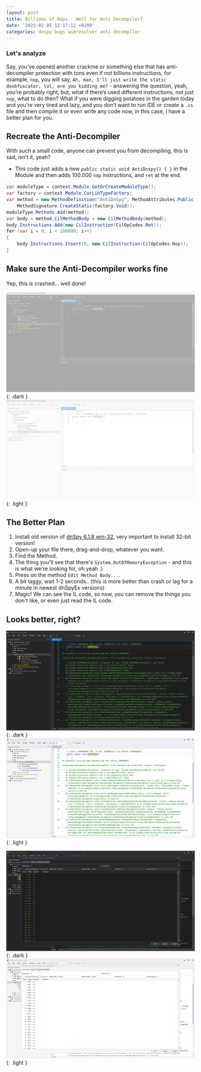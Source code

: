 ```yaml
---
layout: post
title: Billions of Nops - Well for Anti Decompiler?
date: '2023-02-05 12:17:12 +0200'
categories: dnspy bugs asmresolver anti-decompiler
---
```


### Let's analyze
Say, you’ve opened another crackme or something else that has anti-decompiler protection with tons even if not billions instructions, for example, `nop`, you will say, `Ah, man, I'll just write the static deobfuscator, lol, are you kidding me?` - answering the question, yeah, you’re probably right, but, what if there’s used different instructions, not just `nop`, what to do then? What if you were digging potatoes in the garden today and you're very tired and lazy, and you don’t want to run IDE or create a `.cs` file and then compile it or even write any code now, in this case, I have a better plan for you.

## Recreate the Anti-Decompiler
With such a small code, anyone can prevent you from decompiling, this is sad, isn’t it, yeah?

* This code just adds a new `public static void AntiDnspy() { }` in the Module and then adds 100.000 `nop` instructions, and `ret` at the end.
```csharp
var moduleType = context.Module.GetOrCreateModuleType();
var factory = context.Module.CorLibTypeFactory;
var method = new MethodDefinition("AntiDnSpy", MethodAttributes.Public | MethodAttributes.Static,
    MethodSignature.CreateStatic(factory.Void));
moduleType.Methods.Add(method);
var body = method.CilMethodBody = new CilMethodBody(method);
body.Instructions.Add(new CilInstruction(CilOpCodes.Ret));
for (var i = 0; i < 100000; i++)
{
    body.Instructions.Insert(0, new CilInstruction(CilOpCodes.Nop));
}
```

## Make sure the Anti-Decompiler works fine
Yep, this is crashed... well done!

![dnSpy Crash](/assets/images/billions-of-nops-well-for-anti-decompiler/nops-antidecompiler-crash-dark.png){: .dark }
![dnSpy Crash](/assets/images/billions-of-nops-well-for-anti-decompiler/nops-antidecompiler-crash-light.png){: .light }

## The Better Plan
1. Install old version of [dnSpy 6.1.8 win-32](https://github.com/dnSpy/dnSpy/releases/tag/v6.1.8), very important to install 32-bit version!
2. Open-up your file there, drag-and-drop, whatever you want.
3. Find the Method.
4. The thing you'll see that there's `System.OutOfMemoryException` - and this is what we're looking for, oh yeah :)
5. Press on the method `Edit Method Body...`.
6. A bit laggy, wait 1-2 seconds.. (this is more better than crash or lag for a minute in newest dnSpyEx versions)
7. Magic! We can see the IL code, so now, you can remove the things you don't like, or even just read the IL code.

## Looks better, right?
![dnSpy Anti Decompiler fix](/assets/images/billions-of-nops-well-for-anti-decompiler/nops-antidecompiler-fix-dark.png){: .dark }
![dnSpy Anti Decompiler fix](/assets/images/billions-of-nops-well-for-anti-decompiler/nops-antidecompiler-fix-light.png){: .light }

![dnSpy Anti Decompiler fix](/assets/images/billions-of-nops-well-for-anti-decompiler/nops-antidecompiler-methodbody-dark.png){: .dark }
![dnSpy Anti Decompiler fix](/assets/images/billions-of-nops-well-for-anti-decompiler/nops-antidecompiler-methodbody-light.png){: .light }